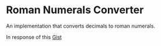 # Roman Numerals Converter
An implementation that converts decimals to roman numerals.

In response of this [Gist](https://gist.github.com/dlresende/d2faf9f0ebb2ed781749#file-gistfile1-md)